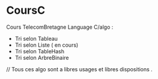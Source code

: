 # CoursC

Cours TelecomBretagne Language C/algo :
- Tri selon Tableau
- Tri selon Liste ( en cours)
- Tri selon TableHash
- Tri selon ArbreBinaire

// Tous ces algo sont a libres usages et libres dispositions .
